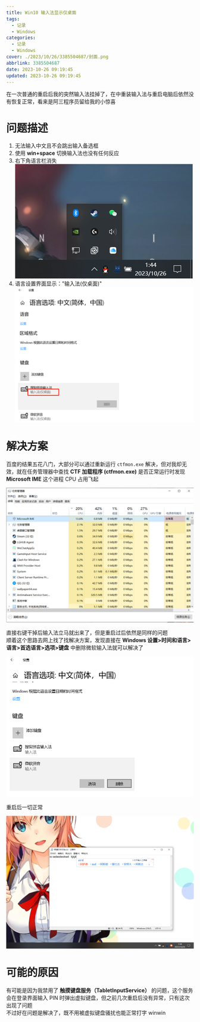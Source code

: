 ```yaml
---
title: Win10 输入法显示仅桌面
tags:
  - 记录
  - Windows
categories:
  - 记录
  - Windows
cover: ./2023/10/26/3385504687/封面.png
abbrlink: 3385504687
date: 2023-10-26 09:19:45
updated: 2023-10-26 09:19:45
---
```


在一次普通的重启后我的突然输入法挂掉了，在中重装输入法与重启电脑后依然没有恢复正常，看来是阿三程序员留给我的小惊喜

# 问题描述

1. 无法输入中文且不会跳出输入备选框
2. 使用 **win+space** 切换输入法也没有任何反应
3. 右下角语言栏消失  
![](./Win10输入法显示仅桌面/无语言栏.png)
1. 语言设置界面显示："输入法(仅桌面)"  
![](./Win10输入法显示仅桌面/问题.png)

# 解决方案

百度的结果五花八门，大部分可以通过重新运行 `ctfmon.exe` 解决，但对我却无效，就在任务管理器中查找 **CTF 加载程序 (ctfmon.exe)** 是否正常运行时发现 **Microsoft IME** 这个进程 CPU 占用飞起  

![](./Win10输入法显示仅桌面/IME.png)

直接右键干掉后输入法立马就出来了，但是重启过后依然是同样的问题  
顺着这个思路去网上找了找解决方案，发现直接在 **Windows 设置>时间和语言>语言>首选语言>选项>键盘** 中删除微软输入法就可以解决了

![](./Win10输入法显示仅桌面/删除输入法.png)

重启后一切正常

![](./Win10输入法显示仅桌面/解决.png)

# 可能的原因

有可能是因为我禁用了 **触摸键盘服务（TabletInputService）** 的问题，这个服务会在登录界面输入 PIN 时弹出虚拟键盘，但之前几次重启后没有异常，只有这次出现了问题  
不过好在问题是解决了，既不用被虚拟键盘骚扰也能正常打字 winwin